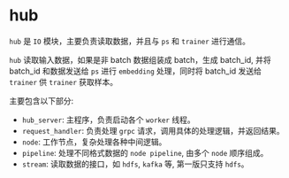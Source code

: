 # hub

`hub` 是 `IO` 模块，主要负责读取数据，并且与 `ps` 和 `trainer` 进行通信。

`hub` 读取输入数据，如果是非 batch 数据组装成 batch，生成 batch_id, 并将 batch_id
和数据发送给 `ps` 进行 `embedding` 处理，同时将 batch_id 发送给 `trainer` 供 `trainer`
获取样本。

主要包含以下部分:
- `hub_server`: 主程序，负责启动各个 `worker` 线程。
- `request_handler`: 负责处理 `grpc` 请求，调用具体的处理逻辑，并返回结果。
- `node`: 工作节点，复杂处理各种中间逻辑。
- `pipeline`: 处理不同格式数据的 `node pipeline`, 由多个 `node` 顺序组成。
- `stream`: 读取数据的接口，如 `hdfs`, `kafka` 等, 第一版只支持 `hdfs`。
